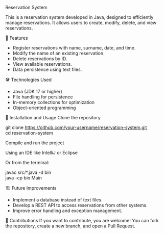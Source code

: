 Reservation System

This is a reservation system developed in Java, designed to efficiently manage reservations. It allows users to create, modify, delete, and view reservations.

📌 Features
- Register reservations with name, surname, date, and time.
- Modify the name of an existing reservation.
- Delete reservations by ID.
- View available reservations.
- Data persistence using text files.

🛠️ Technologies Used
- Java (JDK 17 or higher)
- File handling for persistence
- In-memory collections for optimization
- Object-oriented programming

🚀 Installation and Usage
Clone the repository

git clone https://github.com/your-username/reservation-system.git  
cd reservation-system  

Compile and run the project

Using an IDE like IntelliJ or Eclipse

Or from the terminal:

javac src/*.java -d bin  
java -cp bin Main  

🏗️ Future Improvements
- Implement a database instead of text files.
- Develop a REST API to access reservations from other systems.
- Improve error handling and exception management.

🤝 Contributions
If you want to contribute, you are welcome! You can fork the repository, create a new branch, and open a Pull Request.
